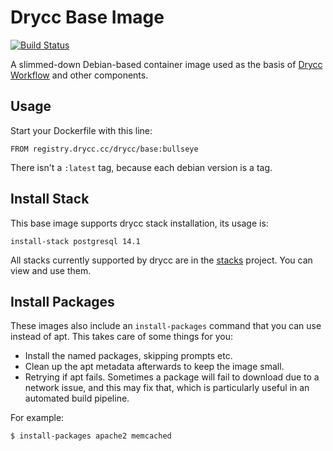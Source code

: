 # Drycc Base Image

[![Build Status](https://drone.drycc.cc/api/badges/drycc/base/status.svg)](https://drone.drycc.cc/drycc/base)

A slimmed-down Debian-based container image used as the basis of [Drycc Workflow](https://github.com/drycc/workflow) and other components.

## Usage

Start your Dockerfile with this line:

```
FROM registry.drycc.cc/drycc/base:bullseye
```

There isn't a `:latest` tag, because each debian version is a tag.

## Install Stack

This base image supports drycc stack installation, its usage is:

```
install-stack postgresql 14.1
```

All stacks currently supported by drycc are in the [stacks](https://github.com/drycc/stacks) project.
You can view and use them.

## Install Packages

These images also include an `install-packages` command that you can use instead of apt. This takes care of some things for you:
  * Install the named packages, skipping prompts etc.
  * Clean up the apt metadata afterwards to keep the image small.
  * Retrying if apt fails. Sometimes a package will fail to download due to a network issue, and this may fix that, which is particularly useful in an automated build pipeline.

  For example:
  ```
  $ install-packages apache2 memcached
  ```